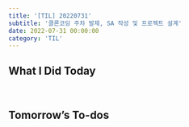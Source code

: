 ```yaml
---
title: '[TIL] 20220731'
subtitle: '클론코딩 주차 발제, SA 작성 및 프로젝트 설계'
date: 2022-07-31 00:00:00
category: 'TIL'
---
```


## What I Did Today

<br/>

## Tomorrow’s To-dos

  <br/>
